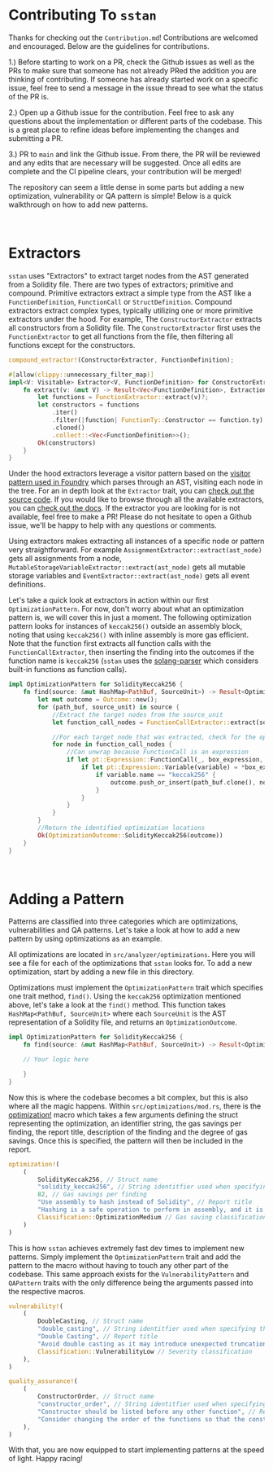 # Contributing To `sstan`
Thanks for checking out the `Contribution.md`! Contributions are welcomed and encouraged. Below are the guidelines for contributions.

1.) Before starting to work on a PR, check the Github issues as well as the PRs to make sure that someone has not already PRed the addition you are thinking of contributing. If someone has already started work on a specific issue, feel free to send a message in the issue thread to see what the status of the PR is. 

2.) Open up a Github issue for the contribution. Feel free to ask any questions about the implementation or different parts of the codebase. This is a great place to refine ideas before implementing the changes and submitting a PR.

3.) PR to `main` and link the Github issue. From there, the PR will be reviewed and any edits that are necessary will be suggested. Once all edits are complete and the CI pipeline clears, your contribution will be merged!


The repository can seem a little dense in some parts but adding a new optimization, vulnerability or QA pattern is simple! Below is a quick walkthrough on how to add new patterns.

<br>


# Extractors
`sstan` uses "Extractors" to extract target nodes from the AST generated from a Solidity file. There are two types of extractors; primitive and compound. Primitive extractors extract a simple type from the AST like a `FunctionDefinition`, `FunctionCall` or `StructDefinition`. Compound extractors extract complex types, typically utilizing one or more primitive extractors under the hood. For example, The `ConstructorExtractor` extracts all constructors from a Solidity file. The `ConstructorExtractor` first uses the `FunctionExtractor` to get all functions from the file, then filtering all functions except for the constructors.

```rust
compound_extractor!(ConstructorExtractor, FunctionDefinition);

#[allow(clippy::unnecessary_filter_map)]
impl<V: Visitable> Extractor<V, FunctionDefinition> for ConstructorExtractor {
    fn extract(v: &mut V) -> Result<Vec<FunctionDefinition>, ExtractionError> {
        let functions = FunctionExtractor::extract(v)?;
        let constructors = functions
            .iter()
            .filter(|function| FunctionTy::Constructor == function.ty)
            .cloned()
            .collect::<Vec<FunctionDefinition>>();
        Ok(constructors)
    }
}
```

Under the hood extractors leverage a visitor pattern based on the [visitor pattern used in Foundry](https://github.com/foundry-rs/foundry/blob/master/crates/fmt/src/visit.rs#L9-L384) which parses through an AST, visiting each node in the tree. For an in depth look at the `Extractor` trait, you can [check out the source code](https://github.com/0xKitsune/sstan/blob/main/src/extractors/mod.rs). If you would like to browse through all the available extractors, you can [check out the docs](). If the extractor you are looking for is not available, feel free to make a PR! Please do not hesitate to open a Github issue, we'll be happy to help with any questions or comments. 

Using extractors makes extracting all instances of a specific node or pattern very straightforward. For example `AssignmentExtractor::extract(ast_node)` gets all assignments from a node, `MutableStorageVariableExtractor::extract(ast_node)` gets all mutable storage variables and `EventExtractor::extract(ast_node)` gets all event definitions. 

Let's take a quick look at extractors in action within our first `OptimizationPattern`. For now, don't worry about what an optimization pattern is, we will cover this in just a moment. The following optimization pattern looks for instances of `keccak256()` outside an assembly block, noting that using `keccak256()` with inline assembly is more gas efficient. Note that the function first extracts all function calls with the `FunctionCallExtractor`, then inserting the finding into the outcomes if the function name is `keccak256` (`sstan` uses the [solang-parser](https://crates.io/crates/solang-parser) which considers built-in functions as function calls).

```rust
impl OptimizationPattern for SolidityKeccak256 {
    fn find(source: &mut HashMap<PathBuf, SourceUnit>) -> Result<OptimizationOutcome, EngineError> {
        let mut outcome = Outcome::new();
        for (path_buf, source_unit) in source {
            //Extract the target nodes from the source_unit
            let function_call_nodes = FunctionCallExtractor::extract(source_unit)?;

            //For each target node that was extracted, check for the optimization patterns
            for node in function_call_nodes {
                //Can unwrap because FunctionCall is an expression
                if let pt::Expression::FunctionCall(_, box_expression, _) = node.clone() {
                    if let pt::Expression::Variable(variable) = *box_expression {
                        if variable.name == "keccak256" {
                            outcome.push_or_insert(path_buf.clone(), node.loc(), node.to_string());
                        }
                    }
                }
            }
        }
        //Return the identified optimization locations
        Ok(OptimizationOutcome::SolidityKeccak256(outcome))
    }
}
```

<br>

# Adding a Pattern

Patterns are classified into three categories which are optimizations, vulnerabilities and QA patterns. Let's take a look at how to add a new pattern by using optimizations as an example.

All optimizations are located in `src/analyzer/optimizations`. Here you will see a file for each of the optimizations that `sstan` looks for. To add a new optimization, start by adding a new file in this directory.

Optimizations must implement the `OptimizationPattern` trait which specifies one trait method, `find()`. Using the `keccak256` optimization mentioned above, let's take a look at the `find()` method. This function takes `HashMap<PathBuf, SourceUnit>` where each `SourceUnit` is the AST representation of a Solidity file, and returns an `OptimizationOutcome`.

```rust
impl OptimizationPattern for SolidityKeccak256 {
    fn find(source: &mut HashMap<PathBuf, SourceUnit>) -> Result<OptimizationOutcome, EngineError> {

    // Your logic here

    }
}
```

Now this is where the codebase becomes a bit complex, but this is also where all the magic happens. Within `src/optimizations/mod.rs`, there is the [optimization!](https://github.com/0xKitsune/sstan/blob/main/src/optimizations/mod.rs#L41-L171) macro which takes a few arguments defining the struct representing the optimization, an identifier string, the gas savings per finding, the report title, description of the finding and the degree of gas savings. Once this is specified, the pattern will then be included in the report.


```rust
optimization!(
    (
        SolidityKeccak256, // Struct name
        "solidity_keccak256", // String identitfier used when specifying the pattern in custom `sstan.toml` configurations
        82, // Gas savings per finding
        "Use assembly to hash instead of Solidity", // Report title
        "Hashing is a safe operation to perform in assembly, and it is cheaper than Solidity's `keccak256` function.", // Report description
        Classification::OptimizationMedium // Gas saving classification
    )
)
```

This is how `sstan` achieves extremely fast dev times to implement new patterns. Simply implement the `OptimizationPattern` trait and add the pattern to the macro without having to touch any other part of the codebase. This same approach exists for the `VulnerabilityPattern` and `QAPattern` traits with the only difference being the arguments passed into the respective macros.

```rust
vulnerability!(
    (
        DoubleCasting, // Struct name
        "double_casting", // String identitfier used when specifying the pattern in custom `sstan.toml` configurations
        "Double Casting", // Report title
        "Avoid double casting as it may introduce unexpected truncations/rounding errors among other issues.", // Report description
        Classification::VulnerabilityLow // Severity classification
    ),
)

quality_assurance!(
    (
        ConstructorOrder, // Struct name
        "constructor_order", // String identitfier used when specifying the pattern in custom `sstan.toml` configurations
        "Constructor should be listed before any other function", // Report title
        "Consider changing the order of the functions so that the constructor is listed first" // Report description
    ),
)


```

With that, you are now equipped to start implementing patterns at the speed of light. Happy racing!
